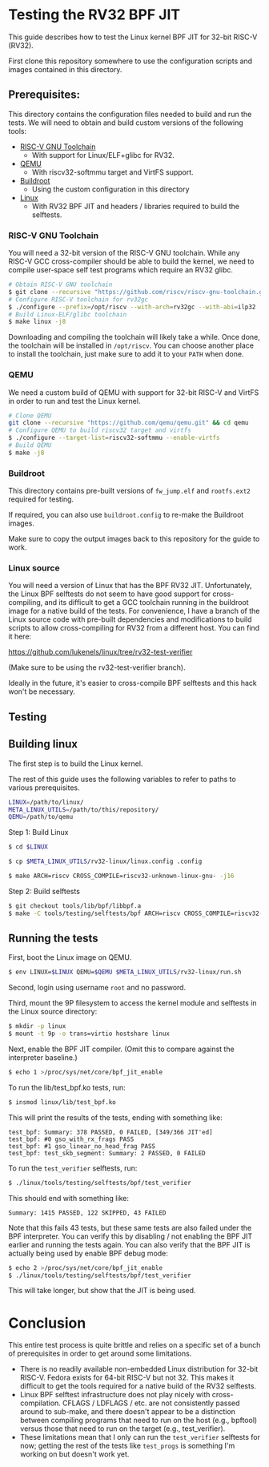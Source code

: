 
# Testing the RV32 BPF JIT

This guide describes how to test the Linux kernel
BPF JIT for 32-bit RISC-V (RV32).

First clone this repository somewhere to use
the configuration scripts and images contained
in this directory.

## Prerequisites:

This directory contains the configuration files needed
to build and run the tests. We will need to obtain
and build custom versions of the following tools:

- [RISC-V GNU Toolchain]
  + With support for Linux/ELF+glibc for RV32.
- [QEMU]
  + With riscv32-softmmu target and VirtFS support.
- [Buildroot]
  + Using the custom configuration in this directory
- [Linux]
  + With RV32 BPF JIT and headers / libraries
    required to build the selftests.



### RISC-V GNU Toolchain

You will need a 32-bit version of the RISC-V GNU toolchain.
While any RISC-V GCC cross-compiler should
be able to build the kernel, we need to compile
user-space self test programs which require
an RV32 glibc.

```sh
# Obtain RISC-V GNU toolchain
$ git clone --recursive "https://github.com/riscv/riscv-gnu-toolchain.git" && cd riscv-gnu-toolchain
# Configure RISC-V toolchain for rv32gc
$ ./configure --prefix=/opt/riscv --with-arch=rv32gc --with-abi=ilp32
# Build Linux-ELF/glibc toolchain
$ make linux -j8
```

Downloading and compiling the toolchain will likely
take a while. Once done, the toolchain will be
installed in `/opt/riscv`. You can choose another
place to install the toolchain, just make sure
to add it to your `PATH` when done.

### QEMU

We need a custom build of QEMU with support for 32-bit
RISC-V and VirtFS in order to run and test the Linux kernel.

```sh
# Clone QEMU
git clone --recursive "https://github.com/qemu/qemu.git" && cd qemu
# Configure QEMU to build riscv32 target and virtfs
$ ./configure --target-list=riscv32-softmmu --enable-virtfs
# Build QEMU
$ make -j8
```

### Buildroot

This directory contains pre-built versions
of `fw_jump.elf` and `rootfs.ext2` required for testing.

If required, you can also use `buildroot.config` to
re-make the Buildroot images.

Make sure to copy the output images back to this repository
for the guide to work.

### Linux source

You will need a version of Linux that has the BPF RV32
JIT. Unfortunately, the Linux BPF selftests do not seem
to have good support for cross-compiling, and its difficult
to get a GCC toolchain running in the buildroot image for a
native build of the tests. For convenience, I have a branch
of the Linux source code with pre-built dependencies and
modifications to build scripts to allow cross-compiling
for RV32 from a different host. You can find it here:

https://github.com/lukenels/linux/tree/rv32-test-verifier

(Make sure to be using the rv32-test-verifier branch).

Ideally in the future, it's easier to cross-compile BPF
selftests and this hack won't be necessary.

## Testing

## Building linux

The first step is to build the Linux kernel.

The rest of this guide uses the following variables
to refer to paths to various prerequisites.

```sh
LINUX=/path/to/linux/
META_LINUX_UTILS=/path/to/this/repository/
QEMU=/path/to/qemu
```

Step 1: Build Linux

```sh
$ cd $LINUX

$ cp $META_LINUX_UTILS/rv32-linux/linux.config .config

$ make ARCH=riscv CROSS_COMPILE=riscv32-unknown-linux-gnu- -j16
```

Step 2: Build selftests

```sh
$ git checkout tools/lib/bpf/libbpf.a
$ make -C tools/testing/selftests/bpf ARCH=riscv CROSS_COMPILE=riscv32-unknown-linux-gnu- test_verifier
```

## Running the tests

First, boot the Linux image on QEMU.

```sh
$ env LINUX=$LINUX QEMU=$QEMU $META_LINUX_UTILS/rv32-linux/run.sh
```

Second, login using username `root` and no password.

Third, mount the 9P filesystem to access the kernel module and selftests
in the Linux source directory:

```sh
$ mkdir -p linux
$ mount -t 9p -o trans=virtio hostshare linux
```

Next, enable the BPF JIT compiler.
(Omit this to compare against the interpreter baseline.)

```sh
$ echo 1 >/proc/sys/net/core/bpf_jit_enable
```

To run the lib/test_bpf.ko tests, run:

```sh
$ insmod linux/lib/test_bpf.ko
```

This will print the results of the tests, ending with something like:

```
test_bpf: Summary: 378 PASSED, 0 FAILED, [349/366 JIT'ed]
test_bpf: #0 gso_with_rx_frags PASS
test_bpf: #1 gso_linear_no_head_frag PASS
test_bpf: test_skb_segment: Summary: 2 PASSED, 0 FAILED
```

To run the `test_verifier` selftests, run:

```sh
$ ./linux/tools/testing/selftests/bpf/test_verifier
```

This should end with something like:

```
Summary: 1415 PASSED, 122 SKIPPED, 43 FAILED
```

Note that this fails 43 tests, but these same tests are also failed
under the BPF interpreter. You can verify this by disabling / not
enabling the BPF JIT earlier and running the tests again. You can also
verify that the BPF JIT is actually being used by enable BPF debug mode:

```sh
$ echo 2 >/proc/sys/net/core/bpf_jit_enable
$ ./linux/tools/testing/selftests/bpf/test_verifier
```

This will take longer, but show that the JIT is being used.


# Conclusion

This entire test process is quite brittle and relies on
a specific set of a bunch of prerequisites in order to get around some
limitations.

- There is no readily available non-embedded Linux distribution
  for 32-bit RISC-V. Fedora exists for 64-bit RISC-V but not 32.
  This makes it difficult to get the tools
  required for a native build of the RV32 selftests.
- Linux BPF selftest infrastructure does not play nicely
  with cross-compilation. CFLAGS / LDFLAGS / etc. are not
  consistently passed around to sub-make, and there doesn't
  appear to be a distinction between compiling programs
  that need to run on the host (e.g., bpftool) versus
  those that need to run on the target (e.g., test_verifier).
- These limitations mean that I only can run the `test_verifier`
  selftests for now; getting the rest of the tests like `test_progs`
  is something I'm working on but doesn't work yet.

[buildroot]: https://github.com/buildroot/buildroot
[QEMU]: https://github.com/qemu/QEMU
[RISC-V GNU Toolchain]: https://github.com/riscv/riscv-gnu-toolchain
[Linux]: https://github.com/lukenels/linux/tree/rv32-test-verifier

